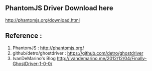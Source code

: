 ## PhantomJS Driver Download here
http://phantomjs.org/download.html

## Reference :
1. PhantomJS : 
http://phantomjs.org/
2. github/detro/ghostdriver : 
https://github.com/detro/ghostdriver
3. IvanDeMarino's Blog
http://ivandemarino.me/2012/12/04/Finally-GhostDriver-1-0-0/

